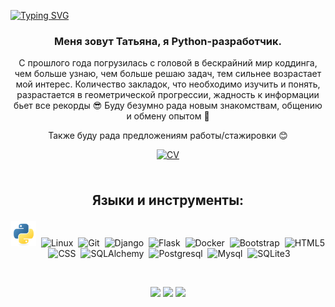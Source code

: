 [![Typing SVG](https://readme-typing-svg.herokuapp.com?font=Fira+Code&weight=600&pause=1000&color=696969&center=true&vCenter=true&random=false&width=1000&height=30&lines=%D0%94%D0%BE%D0%B1%D1%80%D0%BE+%D0%BF%D0%BE%D0%B6%D0%B0%D0%BB%D0%BE%D0%B2%D0%B0%D1%82%D1%8C+%D0%B2+%D0%BC%D0%BE%D0%B9+GitHub!+%F0%9F%A4%97)](https://git.io/typing-svg)

### <div align="center">Меня зовут Татьяна, я Python-разработчик. 
<p align="center">С прошлого года погрузилась с головой в бескрайний мир коддинга, чем больше узнаю, чем больше решаю задач, тем сильнее возрастает мой интерес. Количество закладок, что необходимо изучить и понять, разрастается в геометрической прогрессии, жадность к информации бьет все рекорды 😎 Буду безумно рада новым знакомствам, общению и обмену опытом 🤗</p>
<p align="center">Также буду рада предложениям работы/стажировки 😊</p>
</div>
<div align="center">
<a href="https://cv.hexlet.io/ru/resumes/3498" target="_blank">
<img src=https://img.shields.io/badge/CV-%2324292e.svg?&style=for-the-badge&logo=CV&logoColor=white alt=CV style="margin-bottom: 5px;" /></a>
</div>
<br/> 

## <p align="center">Языки и инструменты:</p>
<div align="center">
  
<img src="https://github.com/devicons/devicon/blob/master/icons/python/python-original.svg" title="Python" alt="Python" width="40" height="40"/>&nbsp;
![Linux](https://img.shields.io/badge/-Linux-05122A?style=flat&logo=linux)&nbsp;
![Git](https://img.shields.io/badge/-Git-05122A?style=flat&logo=git)&nbsp;
![Django](https://img.shields.io/badge/-Django-05122A?style=flat&logo=django)&nbsp;
![Flask](https://img.shields.io/badge/-Flask-05122A?style=flat&logo=flask)&nbsp;
![Docker](https://img.shields.io/badge/-Docker-05122A?style=flat&logo=docker)&nbsp;
![Bootstrap](https://img.shields.io/badge/-Bootstrap-05122A?style=flat&logo=bootstrap)&nbsp;
![HTML5](https://img.shields.io/badge/-HTML5-05122A?style=flat&logo=HTML5)&nbsp;
![CSS](https://img.shields.io/badge/-CSS-05122A?style=flat&logo=CSS3)&nbsp;
![SQLAlchemy](https://img.shields.io/badge/-SQLAlchemy-05122A?style=flat&logo=SQLAlchemy)&nbsp;
![Postgresql](https://img.shields.io/badge/-Postgresql-05122A?style=flat&logo=postgresql)&nbsp;
![Mysql](https://img.shields.io/badge/-Mysql-05122A?style=flat&logo=mysql)&nbsp;
![SQLite3](https://img.shields.io/badge/-SQLite3-05122A?style=flat&logo=SQLite3)&nbsp;

</div>
<br/>

<div align="center">

![](http://github-profile-summary-cards.vercel.app/api/cards/profile-details?username=Tarilia&theme=default)
![](http://github-profile-summary-cards.vercel.app/api/cards/stats?username=Tarilia&theme=default)
![](http://github-profile-summary-cards.vercel.app/api/cards/productive-time?username=Tarilia&theme=default&utcOffset=8)

</div>
<br/>
